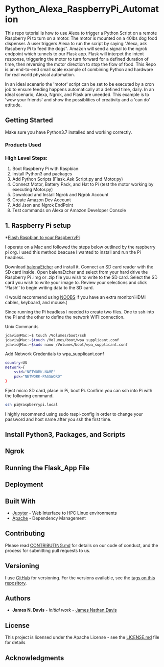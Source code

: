 # Python_Alexa_RaspberryPi_Automation
This repo tutorial is how to use Alexa to trigger a Python Script on a remote Raspberry Pi to turn on a motor. The motor is mounted on a 40lbs dog food dispenser. A user triggers Alexa to run the script by saying "Alexa, ask Raspberry Pi to feed the dogs". Amazon will send a signal to the ngrok endpoint which tunnels to our Flask app. Flask will interpet the intent response, triggering the motor to turn forward for a defined duration of time, then reversing the motor direction to stop the flow of food. This Repo is an end-to-end small scale example of combining Python and hardware for real world physical automation.  


In an ideal scenario the 'motor' script can be set to be executed by a cron job to ensure feeding happens automatically at a defined time, daily. In an ideal scenario, Alexa, Ngrok, and Flask are uneeded. This example is to 'wow your friends' and show the possiblities of creativity and a 'can do' attitude.  

## Getting Started
Make sure you have Python3.7 installed and working correctly. 



### Products Used


### High Level Steps:
1. Boot Raspberry Pi with Raspbian 
2. Install Python3 and packages
3. Add Python Scripts  (Flask_Ask Script.py and Motor.py)
4. Connect Motor, Battery Pack, and Hat to Pi (test the motor working by executing Motor.py)
5. Download and Install Ngrok and Ngrok Account
6. Create Amazon Dev Account
7. Add Json and Ngrok EndPoint
8. Test commands on Alexa or Amazon Developer Console 

## 1. Raspberry Pi setup

*[Flash Raspbian to your RaspberryPi](https://www.raspberrypi.org/documentation/installation/installing-images) 

I operate on a Mac and followed the steps below outlined by the raspberry pi org. I used this method beacuse I wanted to install and run the Pi headless. 

Download [balenaEtcher](https://www.balena.io/etcher) and install it.
Connect an SD card reader with the SD card inside.
Open balenaEtcher and select from your hard drive the Raspberry Pi .img or .zip file you wish to write to the SD card.
Select the SD card you wish to write your image to.
Review your selections and click 'Flash!' to begin writing data to the SD card.

(I would recommend using [NOOBS](https://www.raspberrypi.org/documentation/installation/noobs.md) if you have an extra monitor/HDMI cables, keyboard, and mouse.)

Since running the Pi headless I needed to create two files. One to ssh into the Pi and the other to define the network WIFI connection.

Unix Commands
```bash
jdavis@Mac:~$ touch /Volumes/boot/ssh
jdavis@Mac:~$touch /Volumes/boot/wpa_supplicant.conf
jdavis@Mac:~$sudo nano /Volumes/boot/wpa_supplicant.conf
```
Add Network Credentials to wpa_supplicant.conf

```bash
country=US
network={
    ssid="NETWORK-NAME"
    psk="NETWORK-PASSWORD"
}
```

Eject micro SD card, place in Pi, boot Pi.
Confirm you can ssh into Pi with the following command.

```bash
ssh pi@raspberrypi.local
```
I highly recommend using sudo raspi-config in order to change your password and host name after you ssh the first time. 

## Install Python3, Packages, and Scripts



## Ngrok





## Running the Flask_App File


## Deployment


## Built With

* [Jupyter](https://jupyterhub.am.lilly.com) - Web Interface to HPC Linux environments
* [Apache](https://maven.apache.org/) - Dependency Management


## Contributing

Please read [CONTRIBUTING.md](https://gist.github.com/PurpleBooth/b24679402957c63ec426) for details on our code of conduct, and the process for submitting pull requests to us.

## Versioning

I use [GitHub](https://github.com/James-Davis-JnD/Python_Alexa_RaspberryPI_Automation) for versioning. For the versions available, see the [tags on this repository](https://github.com/James-Davis-JnD/Python_Alexa_RaspberryPI_Automation/tags). 

## Authors

* **James N. Davis** - *Initial work* - [James Nathan Davis](https://www.linkedin.com/in/james-davis-a13b4378)

## License

This project is licensed under the Apache License - see the [LICENSE.md](LICENSE.md) file for details

## Acknowledgments
 





